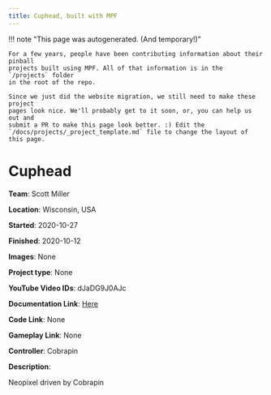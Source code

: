 ```yaml
---
title: Cuphead, built with MPF
---
```


<!-- This file is used as the template for all the individual project pages. -->

!!! note "This page was autogenerated. (And temporary!)"

    For a few years, people have been contributing information about their pinball
    projects built using MPF. All of that information is in the `/projects` folder
    in the root of the repo.

    Since we just did the website migration, we still need to make these project
    pages look nice. We'll probably get to it soon, or, you can help us out and
    submit a PR to make this page look better. :) Edit the
    `/docs/projects/_project_template.md` file to change the layout of this page.

# Cuphead

**Team**: Scott Miller

**Location**: Wisconsin, USA

**Started**: 2020-10-27

**Finished**: 2020-10-12

**Images**: None

**Project type**: None

**YouTube Video IDs**: dJaDG9J0AJc

**Documentation Link**: [Here](https://pinside.com/pinball/forum/topic/cuphead-homebrew-pinball)

**Code Link**: None

**Gameplay Link**: None

**Controller**: Cobrapin

**Description**:

Neopixel driven by Cobrapin


<!-- Note, do not edit this file directly, as it will be overwritten when the list is regenerated.

To edit information about a project, edit the project's YAML file in the `/projects` folder. (Off the
root of the repo, not this folder which is `/www/projects`.)

To edit the look and feel or layout of this page, edit the `_project_template.md` file in the `/www/projects` folder. -->